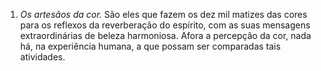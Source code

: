 ﻿1. <em>Os artesãos da cor.</em> São eles que fazem os dez mil matizes das cores para os reflexos da reverberação do espírito, com as suas mensagens extraordinárias de beleza harmoniosa. Afora a percepção da cor, nada há, na experiência humana, a que possam ser comparadas tais atividades.
